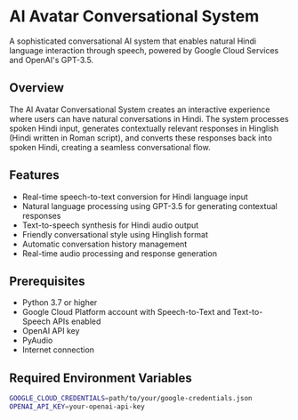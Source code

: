 # AI Avatar Conversational System

A sophisticated conversational AI system that enables natural Hindi language interaction through speech, powered by Google Cloud Services and OpenAI's GPT-3.5.

## Overview

The AI Avatar Conversational System creates an interactive experience where users can have natural conversations in Hindi. The system processes spoken Hindi input, generates contextually relevant responses in Hinglish (Hindi written in Roman script), and converts these responses back into spoken Hindi, creating a seamless conversational flow.

## Features

- Real-time speech-to-text conversion for Hindi language input
- Natural language processing using GPT-3.5 for generating contextual responses  
- Text-to-speech synthesis for Hindi audio output
- Friendly conversational style using Hinglish format
- Automatic conversation history management
- Real-time audio processing and response generation

## Prerequisites

- Python 3.7 or higher
- Google Cloud Platform account with Speech-to-Text and Text-to-Speech APIs enabled
- OpenAI API key
- PyAudio
- Internet connection

## Required Environment Variables

```bash
GOOGLE_CLOUD_CREDENTIALS=path/to/your/google-credentials.json
OPENAI_API_KEY=your-openai-api-key

